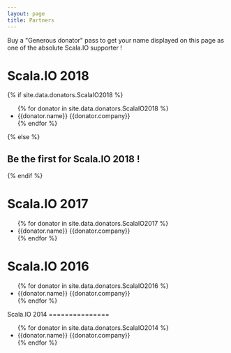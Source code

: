 ```yaml
---
layout: page
title: Partners
---
```

Buy a "Generous donator" pass to get your name displayed on this page as one of the absolute Scala.IO supporter !

Scala.IO 2018
===============

{% if site.data.donators.ScalaIO2018 %}  
<ul class="donators">
{% for donator in site.data.donators.ScalaIO2018 %}
  <li>{{donator.name}} <span class="details">
    <a href="http://twitter.com/{{donator.twitter}}"><i class="fab fa-twitter"></i></a>
    <span class="company">{{donator.company}}</span>
    </span>
  </li>
{% endfor %}
</ul>
{% else %}
<h2>Be the first for Scala.IO 2018 !</h2>  
{% endif %}

Scala.IO 2017
===============

<ul class="donators">
{% for donator in site.data.donators.ScalaIO2017 %}
<li>{{donator.name}} <span class="details"> <a href="http://twitter.com/{{donator.twitter}}"><i class="fab fa-twitter"></i></a> <span class="company">{{donator.company}}</span>
</li>
{% endfor %}
</ul>

Scala.IO 2016
===============

<ul class="donators">
{% for donator in site.data.donators.ScalaIO2016 %}
  <li>{{donator.name}} <span class="details">
    <a href="http://twitter.com/{{donator.twitter}}"><i class="fab fa-twitter"></i></a>
    <span class="company">{{donator.company}}</span>
    </span>
  </li>
{% endfor %}
</ul>
Scala.IO 2014
===============

<ul class="donators">
{% for donator in site.data.donators.ScalaIO2014 %}
  <li>{{donator.name}} <span class="details">
    <a href="http://twitter.com/{{donator.twitter}}"><i class="fab fa-twitter"></i></a>
    <span class="company">{{donator.company}}</span>
    </span>
  </li>
{% endfor %}
</ul>
